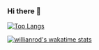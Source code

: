 ### Hi there 👋

[![Top Langs](https://github-readme-stats.vercel.app/api/top-langs/?username=epiwish/6cf82fd-6686-4110-867d-16db97d02ed2)](https://github.com/anuraghazra/github-readme-stats)

[![willianrod's wakatime stats](https://github-readme-stats.vercel.app/api/wakatime?username=epiwish/6cf82fd-6686-4110-867d-16db97d02ed2)](https://github.com/anuraghazra/github-readme-stats)

